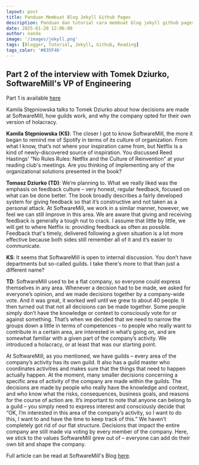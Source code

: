 ```yaml
---
layout: post
title: Panduan Membuat Blog Jekyll Github Pages
description: Panduan dan tutorial cara membuat blog jekyll github pages, mengganti jekyll theme dan membuat postingan blog jekyll.
date: 2025-01-28 12:06:00
author: nanda
image: '/images/jekyll.png'
tags: [Blogger, Tutorial, Jekyll, Github, Reading]
tags_color: '#835F46'
---
```


## Part 2 of the interview with Tomek Dziurko, SoftwareMill's VP of Engineering

Part 1 is available [here]({{site.baseurl}}/blog/vp-of-engineering-working-in-hr)

Kamila Stępniowska talks to Tomek Dziurko about how decisions are made at SoftwareMill, how guilds work, and 
why the company opted for their own version of holacracy.

**Kamila Stępniowska (KS)**: The closer I got to know SoftwareMill, the more it began to remind me of Spotify in terms 
of its culture of organization. From what I know, that’s not where your inspiration came from, but Netflix 
is a kind of newly-discovered source of inspiration. You discussed Reed Hastings’ “No Rules Rules: Netflix and 
the Culture of Reinvention” at your reading club's meetings. Are you thinking of implementing any of the 
organizational solutions presented in the book?

**Tomasz Dziurko (TD)**: We’re planning to. What we really liked was the emphasis on feedback culture – very honest, 
regular feedback, focused on what can be done better. The book broadly describes a fairly developed system for giving 
feedback so that it’s constructive and not taken as a personal attack. At SoftwareMill, we work in a similar manner, 
however, we feel we can still improve in this area. We are aware that giving and receiving feedback is generally 
a tough nut to crack. I assume that little by little, we will get to where Netflix is: providing feedback as often 
as possible. Feedback that's timely, delivered following a given situation is a lot more effective because both sides 
still remember all of it and it’s easier to communicate.

**KS**: It seems that SoftwareMill is open to internal discussion. You don’t have departments but so-called guilds. 
I take there's more to that than just a different name?

**TD**: SoftwareMill used to be a flat company, so everyone could express themselves in any area. Whenever a decision 
had to be made, we asked for everyone’s opinion, and we made decisions together by a company-wide vote. And it was great, 
it worked well until we grew to about 40 people. It then turned out that not all decisions can be made together. Some 
people simply don’t have the knowledge or context to consciously vote for or against something. That’s when we decided 
that we need to narrow the groups down a little in terms of competences – to people who really want to contribute in a 
certain area, are interested in what’s going on, and are somewhat familiar with a given part of the company’s activity. 
We introduced a holacracy, or at least that was our starting point.

At SoftwareMill, as you mentioned, we have guilds – every area of the company’s activity has its own guild. It also 
has a guild master who coordinates activities and makes sure that the things that need to happen actually happen. 
At the moment, many smaller decisions concerning a specific area of activity of the company are made within the guilds. 
The decisions are made by people who really have the knowledge and context, and who know what the risks, consequences, 
business goals, and reasons for the course of action are. It’s important to note that anyone can belong to a guild – 
you simply need to express interest and consciously decide that “OK, I’m interested in this area of the company’s activity, 
so I want to do this, I want to and have the time to keep track of this.” We haven’t completely got rid of our flat 
structure. Decisions that impact the entire company are still made via voting by every member of the company. Here, 
we stick to the values SoftwareMill grew out of – everyone can add do their own bit and shape the company.


Full article can be read at SoftwareMill's Blog [here](https://softwaremill.com/holacracy-in-a-software-house/).
